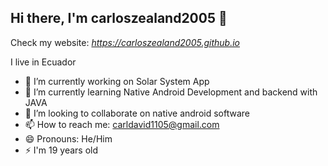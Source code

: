 ## Hi there, I'm carloszealand2005 👋

Check my website: *_https://carloszealand2005.github.io_*

I live in Ecuador

- 🔭 I’m currently working on Solar System App
- 🌱 I’m currently learning Native Android Development and backend with JAVA
- 👯 I’m looking to collaborate on native android software
- 📫 How to reach me: carldavid1105@gmail.com
- 😄 Pronouns: He/Him
- ⚡ I'm 19 years old 
